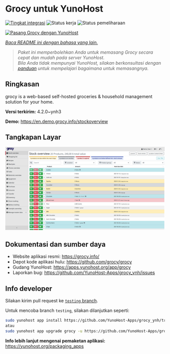 <!--
N.B.: README ini dibuat secara otomatis oleh <https://github.com/YunoHost/apps/tree/master/tools/readme_generator>
Ini TIDAK boleh diedit dengan tangan.
-->

# Grocy untuk YunoHost

[![Tingkat integrasi](https://apps.yunohost.org/badge/integration/grocy)](https://ci-apps.yunohost.org/ci/apps/grocy/)
![Status kerja](https://apps.yunohost.org/badge/state/grocy)
![Status pemeliharaan](https://apps.yunohost.org/badge/maintained/grocy)

[![Pasang Grocy dengan YunoHost](https://install-app.yunohost.org/install-with-yunohost.svg)](https://install-app.yunohost.org/?app=grocy)

*[Baca README ini dengan bahasa yang lain.](./ALL_README.md)*

> *Paket ini memperbolehkan Anda untuk memasang Grocy secara cepat dan mudah pada server YunoHost.*  
> *Bila Anda tidak mempunyai YunoHost, silakan berkonsultasi dengan [panduan](https://yunohost.org/install) untuk mempelajari bagaimana untuk memasangnya.*

## Ringkasan

grocy is a web-based self-hosted groceries & household management solution for your home.

**Versi terkirim:** 4.2.0~ynh3

**Demo:** <https://en.demo.grocy.info/stockoverview>

## Tangkapan Layar

![Tangkapan Layar pada Grocy](./doc/screenshots/stock-en.png)

## Dokumentasi dan sumber daya

- Website aplikasi resmi: <https://grocy.info/>
- Depot kode aplikasi hulu: <https://github.com/grocy/grocy>
- Gudang YunoHost: <https://apps.yunohost.org/app/grocy>
- Laporkan bug: <https://github.com/YunoHost-Apps/grocy_ynh/issues>

## Info developer

Silakan kirim pull request ke [`testing` branch](https://github.com/YunoHost-Apps/grocy_ynh/tree/testing).

Untuk mencoba branch `testing`, silakan dilanjutkan seperti:

```bash
sudo yunohost app install https://github.com/YunoHost-Apps/grocy_ynh/tree/testing --debug
atau
sudo yunohost app upgrade grocy -u https://github.com/YunoHost-Apps/grocy_ynh/tree/testing --debug
```

**Info lebih lanjut mengenai pemaketan aplikasi:** <https://yunohost.org/packaging_apps>
